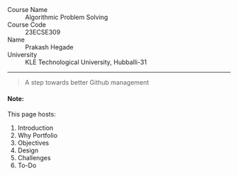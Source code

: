 <dl>
<dt>Course Name</dt>
<dd>Algorithmic Problem Solving</dd>
<dt>Course Code</dt>
<dd>23ECSE309</dd>
<dt>Name</dt>
<dd>Prakash Hegade</dd>
<dt>University</dt>
<dd>KLE Technological University, Hubballi-31</dd>
</dl>

* * *

> A step towards better Github management
>


#### Note:
This page hosts:

1. Introduction
2. Why Portfolio
3. Objectives
4. Design
5. Challenges
6. To-Do
